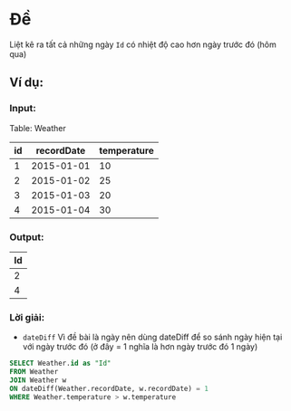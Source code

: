 # Đề

Liệt kê ra tất cả những ngày `Id` có nhiệt độ cao hơn ngày trước đó (hôm qua)

## Ví dụ:

### Input:

Table: Weather

| id  | recordDate | temperature |
| --- | ---------- | ----------- |
| 1   | 2015-01-01 | 10          |
| 2   | 2015-01-02 | 25          |
| 3   | 2015-01-03 | 20          |
| 4   | 2015-01-04 | 30          |

### Output:

| Id  |
| --- |
| 2   |
| 4   |

### Lời giải:

- `dateDiff` Vì đề bài là ngày nên dùng dateDiff để so sánh ngày hiện tại với ngày trước đó (ở đây = 1 nghĩa là hơn ngày trước đó 1 ngày)

```sql
SELECT Weather.id as "Id"
FROM Weather
JOIN Weather w
ON dateDiff(Weather.recordDate, w.recordDate) = 1
WHERE Weather.temperature > w.temperature
```
